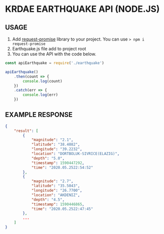 # KRDAE EARTHQUAKE API (NODE.JS)

## USAGE
1. Add [request-promise](https://www.npmjs.com/package/request-promise) library to your project. You can use `> npm i request-promise`
2. Earthquake.js file add to project root
3. You can use the API with the code below.
```javascript
const apiEarthquake = require('./earthquake')

apiEarthquake()
    .then(count => {
        console.log(count)
    })
    .catch(err => {
        console.log(err)
    })
```

## EXAMPLE RESPONSE
```json
{
    "result": [
        {
            "magnitude": "2.1",
            "latitude": "38.4082",
            "longitude": "39.2232",
            "location": "DORTBOLUK-SIVRICE(ELAZIG)",
            "depth": "5.0",
            "timestamp": 1590447292,
            "time": "2020.05.2522:54:52"
        },
        {
            "magnitude": "2.7",
            "latitude": "35.5043",
            "longitude": "26.7700",
            "location": "AKDENIZ",
            "depth": "4.5",
            "timestamp": 1590446865,
            "time": "2020.05.2522:47:45"
        },
        ...
    ]
}
```
